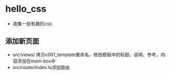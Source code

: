 # hello_css

- 收集一些有趣的css


## 添加新页面
- src/views/ 拷贝c001_template重命名，修改模板中的标题、说明、参考，内容添加在main-box中
- src/router/index.ts添加路由
